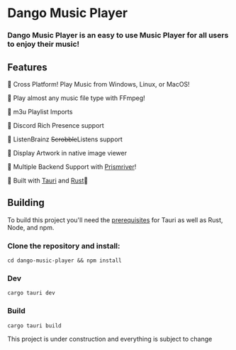# Dango Music Player


### Dango Music Player is an easy to use Music Player for all users to enjoy their music!

## Features

🍡 Cross Platform! Play Music from Windows, Linux, or MacOS!

🍡 Play almost any music file type with FFmpeg!

🍡 m3u Playlist Imports

🍡 Discord Rich Presence support

🍡 ListenBrainz ~~Scrobble~~Listens support

🍡 Display Artwork in native image viewer

🍡 Multiple Backend Support with [Prismriver](https://github.com/Dangoware/prismriver)!

🍡 Built with [Tauri](https://tauri.app/) and [Rust](https://www.rust-lang.org/)🦀


## Building
To build this project you'll need the [prerequisites](https://tauri.app/start/prerequisites/) for Tauri as well as Rust, Node, and npm.

### Clone the repository and install:

`cd dango-music-player && npm install`

### Dev

`cargo tauri dev`

### Build

`cargo tauri build`




This project is under construction and everything is subject to change
